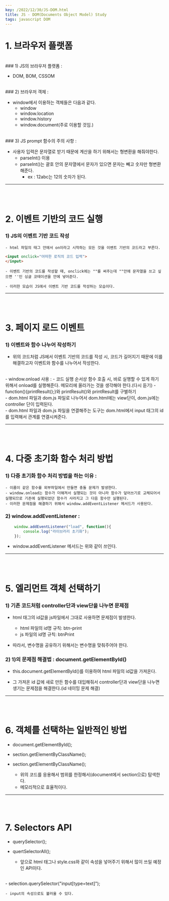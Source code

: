 ```yaml
---
key: /2022/12/30/JS-DOM.html
title: JS - DOM(Documents Object Model) Study
tags: javascript DOM
---
```


# 1. 브라우저 플랫폼

<br>
### 1) JS의 브라우저 플랫폼 : 

- DOM, BOM, CSSOM	

<br>
### 2) 브라우저 객체 : 

- window에서 이용하는 객체들은 다음과 같다.
	- window
	- window.location
	- window.history
	- window.document(주로 이용할 것임.)

<br>	
### 3) JS prompt 함수의 주의 사항 :

- 사용자 입력은 문자열로 받기 때문에 계산을 하기 위해서는 형변환을 해줘야한다.
	- parseInt() 이용 
	- parseInt()는 괄호 안의 문자열에서 문자가 있으면 문자는 빼고 숫자만 형변환 해준다. 
		- ex : 12abc는 12의 숫자가 된다.


---

		
<br><br>		
# 2. 이벤트 기반의 코드 실행

### 1) JS의 이벤트 기반 코드 작성
	
	- html 파일의 태그 안에서 on이라고 시작하는 모든 것을 이벤트 기반의 코드라고 부른다.

```html
<input onclick="어떠한 로직의 코드 입력">
</input>
```

	- 이벤트 기반의 코드를 작성할 때, onclick에는 ""를 써주는데 ""안에 문자열을 쓰고 싶으면 ''인 싱글 코테이션을 안에 넣어준다.
	
	- 이러한 모습이 JS에서 이벤트 기반 코드를 작성하는 모습이다.


---


<br><br>		
# 3. 페이지 로드 이벤트

### 1) 이벤트와 함수 나누어 작성하기

- 위의 코드처럼 JS에서 이벤트 기반의 코드를 작성 시, 코드가 길어지기 때문에 이를 해결하고자 이벤트와 함수를 나누어서 작성한다.

<br>
- window.onload 사용 : 
	- 코드 실행 순서상 함수 호출 시, 바로 실행할 수 있게 하기 위해서 onload를 실행해준다. 메모리에 올라가는 것을 생각해야 한다.(다시 듣기) 
 	- function(){printResult();}와 printResult()와 printResult를 구별하기

<br> 	 
- dom.html 파일과 dom.js 파일로 나누어서 dom.html에는 view단이, dom.js에는 controller 단이 입력된다. 	

<br> 	
- dom.html 파일과 dom.js 파일을 연결해주는 도구는 dom.html에서 input 태그의 id를 입력해서 관계를 연결시켜준다. 	
 	
 
---

 		
<br><br>		
# 4. 다중 초기화 함수 처리 방법

### 1) 다중 초기화 함수 처리 방법을 하는 이유 :
	- 이름이 같은 함수를 외부파일에서 만들면 충돌 문제가 발생한다.
	- window.onload는 함수가 더해져서 실행되는 것이 아니라 함수가 덮어쓰기로 교체되어서 실행되므로 기존에 실행되었던 함수가 사라지고 그 다음 함수만 실행된다.
	- 이러한 문제점을 해결하기 위해서 window.addEventListener 메서드가 사용된다.
	
	
### 2) window.addEventListener :

```javascript
	window.addEventListener("load", function(){
		console.log("라이브러리 초기화");
	});
```

- window.addEventListener 메서드는 위와 같이 쓰인다.


---

 		
<br><br>		
# 5. 엘리먼트 객체 선택하기

### 1) 기존 코드처럼 controller단과 view단을 나누면 문제점

- html 태그의 id값을 js파일에서 그대로 사용하면 문제점이 발생한다.
	- html 파일의 id명 규칙: btn-print
	- js 파일의 id명 규칙: btnPrint

- 따라서, 변수명을 공유하기 위해서는 변수명을 맞춰주어야 한다.


### 2) 1)의 문제점 해결법 : document.getElementById()

- this.document.getElementById()를 이용하여 html 파일의 id값을 가져온다.

- 그 가져온 id 값에 새로 만든 함수를 대입해줘서 controller단과 view단을 나누면 생기는 문제점을 해결한다.(id 네이밍 문제 해결)



---

 		
<br><br>		
# 6. 객체를 선택하는 일반적인 방법

- document.getElementById();
- section.getElementByClassName();
- section.getElementByClassName();

	- 위의 코드를 응용해서 범위를 한정해서(document에서 section으로) 탐색한다.
	- 메모리적으로 효율적이다.

---

<br><br>		
# 7. Selectors API

- querySelector();
- quertSelectorAll();

	- 앞으로 html 태그나 style.css와 같이 속성을 넣어주기 위해서 많이 쓰일 예정인 API이다.
	
<br>
- selection.querySelector("input[type=text]");

	- input의 속성으로도 불러올 수 있다.








 	
 	
